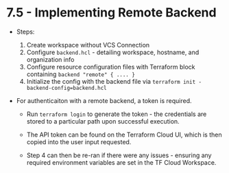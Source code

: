 # 7.5 - Implementing Remote Backend

- Steps:
  1. Create workspace without VCS Connection
  2. Configure `backend.hcl` - detailing workspace, hostname, and organization info
  3. Configure resource configuration files with Terraform block containing `backend "remote" { .... }`
  4. Initialize the config with the backend file via `terraform init -backend-config=backend.hcl`

- For authenticaiton with a remote backend, a token is required.
  - Run `terraform login` to generate the token - the credentials are stored to a particular path upon successful execution.
  - The API token can be found on the Terraform Cloud UI, which is then copied into the user input requested.

  - Step 4 can then be re-ran if there were any issues - ensuring any required environment variables are set in the TF Cloud Workspace.
  